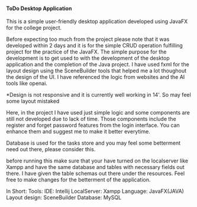 <h4>ToDo Desktop Application</h4>

This is a simple user-friendly desktop application developed using JavaFX for the college project.

Before expecting too much from the project please note that it was developed within 2 days and it is for the simple CRUD
operation fulfilling project for the practice of the JavaFX.
The simple purpose for the development is to get used to with the development of the desktop application and the 
completion of the Java project.
I have used fxml for the layout design using the SceneBuilder tools that helped me a lot thoughout the design of 
the UI.
I have referenced the logic from websites and the AI tools like openai. 

*Design is not responsive and it is currently well working in 14'. So may feel some layout mistaked


Here, in the project I have used just simple logic and some components are still not developed due to lack of time.
Those components include the register and forget password features from the login interface.
You can enhance them and suggest me to make it better everytime.

Database is used for the tasks store and you may feel some betterment need out there, please consider this.

before running this make sure that your have turned on the localserver like Xampp and have the same database and tables 
with necessary fields out there. I have given the table schemas out there under the resources.
Feel free to make changes for the betterment of the application.


In Short:
Tools:
IDE: Intellij
LocalServer: Xampp
Language: JavaFX(JAVA)
Layout design: SceneBuilder
Database: MySQL


